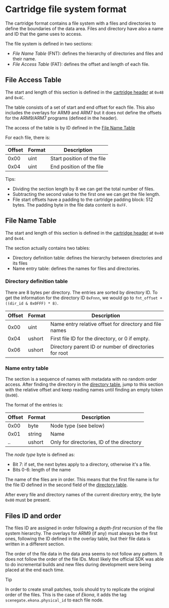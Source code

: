# Cartridge file system format

The cartridge format contains a file system with a files and directories to
define the boundaries of the data area. Files and directory have also a name and
ID that the game uses to access.

The file system is defined in two sections:

- _File Name Table_ (FNT): defines the hierarchy of directories and files and
  their name.
- _File Access Table_ (FAT): defines the offset and length of each file.

## File Access Table

The start and length of this section is defined in the
[cartridge header](header.md) at `0x48` and `0x4C`.

The table consists of a set of start and end offset for each file. This also
includes the overlays for ARM9 and ARM7 but it does not define the offsets for
the ARM9/ARM7 programs (defined in the header).

The access of the table is by ID defined in the
[File Name Table](#file-name-table)

For each file, there is:

| Offset | Format | Description                |
| ------ | ------ | -------------------------- |
| 0x00   | uint   | Start position of the file |
| 0x04   | uint   | End position of the file   |

Tips:

- Dividing the section length by 8 we can get the total number of files.
- Subtracting the second value to the first one we can get the file length.
- File start offsets have a padding to the cartridge padding block: 512 bytes.
  The padding byte in the file data content is `0xFF`.

## File Name Table

The start and length of this section is defined in the
[cartridge header](header.md) at `0x40` and `0x44`.

The section actually contains two tables:

- Directory definition table: defines the hierarchy between directories and its
  files
- Name entry table: defines the names for files and directories.

### Directory definition table

There are 8 bytes per directory. The entries are sorted by directory ID. To get
the information for the directory ID `0xFnnn`, we would go to
`fnt_offset + ((dir_id & 0x0FFF) * 8)`.

| Offset | Format | Description                                             |
| ------ | ------ | ------------------------------------------------------- |
| 0x00   | uint   | Name entry relative offset for directory and file names |
| 0x04   | ushort | First file ID for the directory, or 0 if empty.         |
| 0x06   | ushort | Directory parent ID or number of directories for root   |

### Name entry table

The section is a sequence of names with metadata with no random order access.
After finding the directory in the
[directory table](#directory-definition-table), jump to this section with the
relative offset and keep reading names until finding an empty token (`0x00`).

The format of the entries is:

| Offset | Format | Description                               |
| ------ | ------ | ----------------------------------------- |
| 0x00   | byte   | Node type (see below)                     |
| 0x01   | string | Name                                      |
| ..     | ushort | Only for directories, ID of the directory |

The _node type_ byte is defined as:

- Bit 7: if set, the next bytes apply to a directory, otherwise it's a file.
- Bits 0-6: length of the name

The name of the files are in order. This means that the first file name is for
the file ID defined in the second field of the
[directory table](#directory-definition-table).

After every file and directory names of the current directory entry, the byte
`0x00` must be present.

## Files ID and order

The files ID are assigned in order following a _depth-first_ recursion of the
file system hierarchy. The overlays for ARM9 (if any) must always be the first
ones, following the ID defined in the overlay table, but their file data is
written in a different section.

The order of the file data in the data area seems to not follow any pattern. It
does not follow the order of the file IDs. Most likely the official SDK was able
to do incremental builds and new files during development were being placed at
the end each time.

> [!TIP]  
> In order to create small patches, tools should try to replicate the original
> order of the files. This is the case of _Ekona_, it adds the tag
> `scenegate.ekona.physical_id` to each file node.
